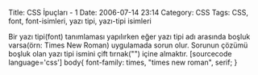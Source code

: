 Title: CSS İpuçları - 1
Date: 2006-07-14 23:14
Category: CSS
Tags: CSS, font, font-isimleri, yazı tipi, yazı-tipi isimleri

Bir yazı tipi(font) tanımlaması yapılırken eğer yazı tipi adı arasında
boşluk varsa(örn: Times New Roman) uygulamada sorun olur. Sorunun çözümü
boşluk olan yazı tipi ismini çift tırnak("") içine almaktır. [sourcecode language='css'] body{ font-family: times, "times new roman", serif; }

